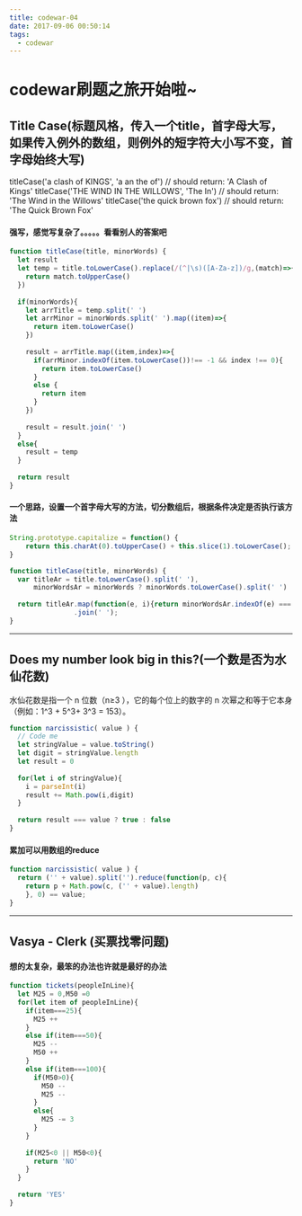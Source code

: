```yaml
---
title: codewar-04
date: 2017-09-06 00:50:14
tags:
  - codewar
---
```


# codewar刷题之旅开始啦~

## Title Case(标题风格，传入一个title，首字母大写，如果传入例外的数组，则例外的短字符大小写不变，首字母始终大写)
titleCase('a clash of KINGS', 'a an the of') // should return: 'A Clash of Kings'
titleCase('THE WIND IN THE WILLOWS', 'The In') // should return: 'The Wind in the Willows'
titleCase('the quick brown fox') // should return: 'The Quick Brown Fox'

#### 强写，感觉写复杂了。。。。。看看别人的答案吧
```javascript
function titleCase(title, minorWords) {
  let result 
  let temp = title.toLowerCase().replace(/(^|\s)([A-Za-z])/g,(match)=>{
    return match.toUpperCase()
  })
  
  if(minorWords){
    let arrTitle = temp.split(' ')
    let arrMinor = minorWords.split(' ').map((item)=>{
      return item.toLowerCase()
    })
    
    result = arrTitle.map((item,index)=>{
      if(arrMinor.indexOf(item.toLowerCase())!== -1 && index !== 0){
        return item.toLowerCase()
      }
      else {
        return item
      }
    })
    
    result = result.join(' ')
  }
  else{
    result = temp
  }
  
  return result
}
```

#### 一个思路，设置一个首字母大写的方法，切分数组后，根据条件决定是否执行该方法
```javascript
String.prototype.capitalize = function() {
    return this.charAt(0).toUpperCase() + this.slice(1).toLowerCase();
}

function titleCase(title, minorWords) {  
  var titleAr = title.toLowerCase().split(' '),
      minorWordsAr = minorWords ? minorWords.toLowerCase().split(' ') : [];
    
  return titleAr.map(function(e, i){return minorWordsAr.indexOf(e) === -1 || i === 0 ? e.capitalize() : e })
                .join(' ');
}
```

---

## Does my number look big in this?(一个数是否为水仙花数)
水仙花数是指一个 n 位数（n≥3 ），它的每个位上的数字的 n 次幂之和等于它本身（例如：1^3 + 5^3+ 3^3 = 153）。

```javascript
function narcissistic( value ) {
  // Code me
  let stringValue = value.toString()
  let digit = stringValue.length
  let result = 0 
  
  for(let i of stringValue){
    i = parseInt(i)
    result += Math.pow(i,digit)
  }
  
  return result === value ? true : false
}
```

#### 累加可以用数组的reduce
```javascript
function narcissistic( value ) {
  return ('' + value).split('').reduce(function(p, c){
    return p + Math.pow(c, ('' + value).length)
    }, 0) == value;
}
```

---

## Vasya - Clerk (买票找零问题)

#### 想的太复杂，最笨的办法也许就是最好的办法

```javascript
function tickets(peopleInLine){
  let M25 = 0,M50 =0
  for(let item of peopleInLine){
    if(item===25){
      M25 ++
    }
    else if(item===50){
      M25 --
      M50 ++
    }
    else if(item===100){
      if(M50>0){
        M50 --
        M25 --
      }
      else{
        M25 -= 3
      }
    }
    
    if(M25<0 || M50<0){
      return 'NO'
    }
  }
  
  return 'YES'
}
```